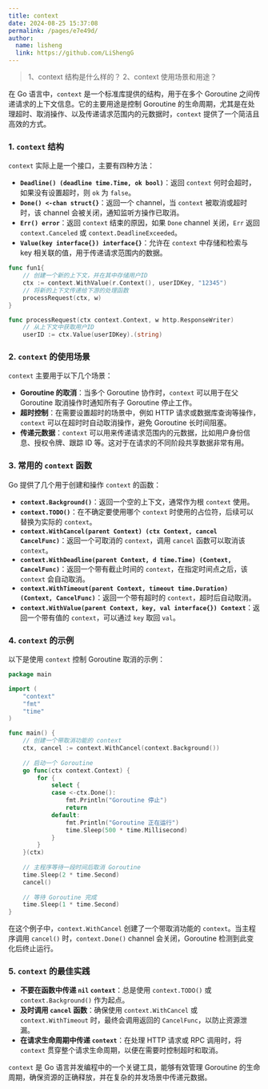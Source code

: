 ```yaml
---
title: context 
date: 2024-08-25 15:37:08
permalink: /pages/e7e49d/
author: 
  name: lisheng
  link: https://github.com/LiShengG
---
```



> 1、context 结构是什么样的？
> 2、context 使用场景和用途？


在 Go 语言中，`context` 是一个标准库提供的结构，用于在多个 Goroutine 之间传递请求的上下文信息。它的主要用途是控制 Goroutine 的生命周期，尤其是在处理超时、取消操作、以及传递请求范围内的元数据时，`context` 提供了一个简洁且高效的方式。

### 1. **`context` 结构**
`context` 实际上是一个接口，主要有四种方法：
- **`Deadline() (deadline time.Time, ok bool)`**：返回 `context` 何时会超时，如果没有设置超时，则 `ok` 为 `false`。
- **`Done() <-chan struct{}`**：返回一个 channel，当 `context` 被取消或超时时，该 channel 会被关闭，通知监听方操作已取消。
- **`Err() error`**：返回 `context` 结束的原因，如果 `Done` channel 关闭，`Err` 返回 `context.Canceled` 或 `context.DeadlineExceeded`。
- **`Value(key interface{}) interface{}`**：允许在 `context` 中存储和检索与 key 相关联的值，用于传递请求范围内的数据。

```go
func fun1{
    // 创建一个新的上下文，并在其中存储用户ID  
	ctx := context.WithValue(r.Context(), userIDKey, "12345")  
	// 将新的上下文传递给下游的处理函数  
	processRequest(ctx, w)  
}  

func processRequest(ctx context.Context, w http.ResponseWriter)   
	// 从上下文中获取用户ID  
	userID := ctx.Value(userIDKey).(string)  
```

### 2. **`context` 的使用场景**
`context` 主要用于以下几个场景：

- **Goroutine 的取消**：当多个 Goroutine 协作时，`context` 可以用于在父 Goroutine 取消操作时通知所有子 Goroutine 停止工作。
- **超时控制**：在需要设置超时的场景中，例如 HTTP 请求或数据库查询等操作，`context` 可以在超时时自动取消操作，避免 Goroutine 长时间阻塞。
- **传递元数据**：`context` 可以用来传递请求范围内的元数据，比如用户身份信息、授权令牌、跟踪 ID 等。这对于在请求的不同阶段共享数据非常有用。

### 3. **常用的 `context` 函数**
Go 提供了几个用于创建和操作 `context` 的函数：
- **`context.Background()`**：返回一个空的上下文，通常作为根 `context` 使用。
- **`context.TODO()`**：在不确定要使用哪个 `context` 时使用的占位符，后续可以替换为实际的 `context`。
- **`context.WithCancel(parent Context) (ctx Context, cancel CancelFunc)`**：返回一个可取消的 `context`，调用 `cancel` 函数可以取消该 `context`。
- **`context.WithDeadline(parent Context, d time.Time) (Context, CancelFunc)`**：返回一个带有截止时间的 `context`，在指定时间点之后，该 `context` 会自动取消。
- **`context.WithTimeout(parent Context, timeout time.Duration) (Context, CancelFunc)`**：返回一个带有超时的 `context`，超时后自动取消。
- **`context.WithValue(parent Context, key, val interface{}) Context`**：返回一个带有值的 `context`，可以通过 `key` 取回 `val`。

### 4. **`context` 的示例**
以下是使用 `context` 控制 Goroutine 取消的示例：

```go
package main

import (
    "context"
    "fmt"
    "time"
)

func main() {
    // 创建一个带取消功能的 context
    ctx, cancel := context.WithCancel(context.Background())
    
    // 启动一个 Goroutine
    go func(ctx context.Context) {
        for {
            select {
            case <-ctx.Done():
                fmt.Println("Goroutine 停止")
                return
            default:
                fmt.Println("Goroutine 正在运行")
                time.Sleep(500 * time.Millisecond)
            }
        }
    }(ctx)
    
    // 主程序等待一段时间后取消 Goroutine
    time.Sleep(2 * time.Second)
    cancel()
    
    // 等待 Goroutine 完成
    time.Sleep(1 * time.Second)
}
```

在这个例子中，`context.WithCancel` 创建了一个带取消功能的 `context`。当主程序调用 `cancel()` 时，`context.Done()` channel 会关闭，Goroutine 检测到此变化后终止运行。

### 5. **`context` 的最佳实践**
- **不要在函数中传递 `nil` `context`**：总是使用 `context.TODO()` 或 `context.Background()` 作为起点。
- **及时调用 `cancel` 函数**：确保使用 `context.WithCancel` 或 `context.WithTimeout` 时，最终会调用返回的 `CancelFunc`，以防止资源泄漏。
- **在请求生命周期中传递 `context`**：在处理 HTTP 请求或 RPC 调用时，将 `context` 贯穿整个请求生命周期，以便在需要时控制超时和取消。

`context` 是 Go 语言并发编程中的一个关键工具，能够有效管理 Goroutine 的生命周期，确保资源的正确释放，并在复杂的并发场景中传递元数据。